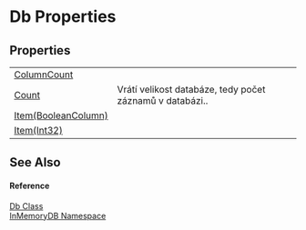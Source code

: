 # Db Properties




## Properties
<table>
<tr>
<td><a href="9cd890a5-8677-6363-99e6-de48bc907994">ColumnCount</a></td>
<td> </td></tr>
<tr>
<td><a href="f526a751-c5c8-3eeb-e85c-51344642e250">Count</a></td>
<td>Vrátí velikost databáze, tedy počet záznamů v databázi..</td></tr>
<tr>
<td><a href="1d00d3a7-4998-fa7b-bbe3-2c47169304da">Item(BooleanColumn)</a></td>
<td> </td></tr>
<tr>
<td><a href="5a6a6be2-4aea-3760-0672-0df4fc27cfd3">Item(Int32)</a></td>
<td> </td></tr>
</table>

## See Also


#### Reference
<a href="072256a6-4e86-2a0a-723b-934e64bcdb43">Db Class</a>  
<a href="044e8d7f-0f94-a8b4-bd65-529f6359fdf7">InMemoryDB Namespace</a>  
